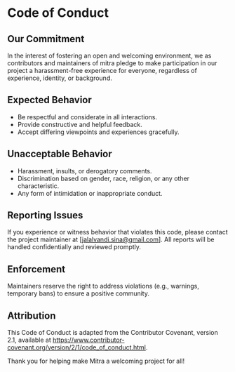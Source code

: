 # Code of Conduct

## Our Commitment
In the interest of fostering an open and welcoming environment, we as contributors and maintainers of mitra pledge to make participation in our project a harassment-free experience for everyone, regardless of experience, identity, or background.

## Expected Behavior
- Be respectful and considerate in all interactions.
- Provide constructive and helpful feedback.
- Accept differing viewpoints and experiences gracefully.

## Unacceptable Behavior
- Harassment, insults, or derogatory comments.
- Discrimination based on gender, race, religion, or any other characteristic.
- Any form of intimidation or inappropriate conduct.

## Reporting Issues
If you experience or witness behavior that violates this code, please contact the project maintainer at [jalalvandi.sina@gmail.com]. All reports will be handled confidentially and reviewed promptly.

## Enforcement
Maintainers reserve the right to address violations (e.g., warnings, temporary bans) to ensure a positive community.

## Attribution
This Code of Conduct is adapted from the Contributor Covenant, version 2.1, available at https://www.contributor-covenant.org/version/2/1/code_of_conduct.html.

Thank you for helping make Mitra a welcoming project for all!